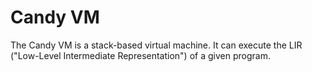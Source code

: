 # Candy VM

The Candy VM is a stack-based virtual machine.
It can execute the LIR ("Low-Level Intermediate Representation") of a given program.
